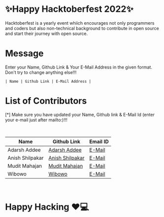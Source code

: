 <h1>✨Happy Hacktoberfest 2022✨</h1>
<p>Hacktoberfest is a yearly event whiich encourages not only programmers and coders but also non-technical background to contribute in open source and start their journey with open source.</p>
  
# Message
<p>Enter your Name, Github Link & Your E-Mail Address in the given format. Don't try to change anything else!!!</p>
<code>| Name | Github Link | E-Mail Address |</code> 

# List of Contributors
<p>[*] Make sure you have updated your Name, Github link & E-Mail Id (enter your e-mail just after mailto:)!!!</p>
<br>
  
| Name | Github Link | Email ID |
| ------|----------|---------- |
| Adarsh Addee | <a href="https://github.com/AdarshAddee">Adarsh Addee</a> | <a href="mailto:example@gmail.com">E-Mail</a> |
| Anish Shilpakar | <a href="https://github.com/juju2181">Anish Shilpakar</a> | <a href="mailto:contact@shilpakaranish.com.np">E-Mail</a> |
| Mudit Mahajan | <a href="https://github.com/muditmahajan21">Mudit Mahajan</a> | <a href="mailto:muditmahajan21@gmail.com">E-Mail</a> |
| Wibowo | <a href="https://github.com/bowouhuy">Wibowo</a> | <a href="mailto:bowouhuuy@gmail.com">E-Mail</a> |











<br>
<h1>
  Happy Hacking ❤💻
</h1>
